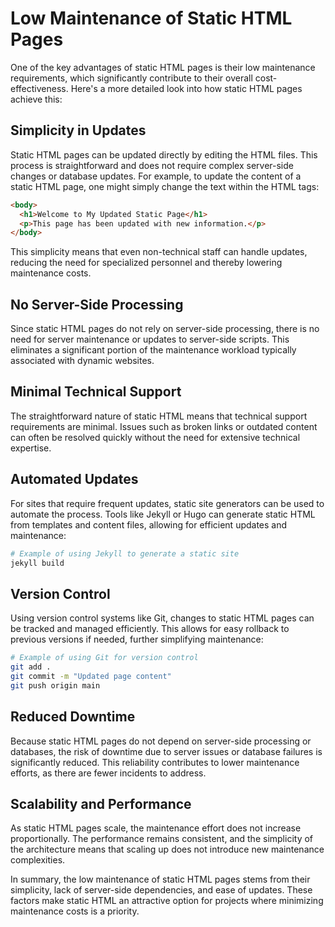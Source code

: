 # Low Maintenance of Static HTML Pages

One of the key advantages of static HTML pages is their low maintenance requirements, which significantly contribute to their overall cost-effectiveness. Here's a more detailed look into how static HTML pages achieve this:

## Simplicity in Updates

Static HTML pages can be updated directly by editing the HTML files. This process is straightforward and does not require complex server-side changes or database updates. For example, to update the content of a static HTML page, one might simply change the text within the HTML tags:

```html
<body>
  <h1>Welcome to My Updated Static Page</h1>
  <p>This page has been updated with new information.</p>
</body>
```

This simplicity means that even non-technical staff can handle updates, reducing the need for specialized personnel and thereby lowering maintenance costs.

## No Server-Side Processing

Since static HTML pages do not rely on server-side processing, there is no need for server maintenance or updates to server-side scripts. This eliminates a significant portion of the maintenance workload typically associated with dynamic websites.

## Minimal Technical Support

The straightforward nature of static HTML means that technical support requirements are minimal. Issues such as broken links or outdated content can often be resolved quickly without the need for extensive technical expertise.

## Automated Updates

For sites that require frequent updates, static site generators can be used to automate the process. Tools like Jekyll or Hugo can generate static HTML from templates and content files, allowing for efficient updates and maintenance:

```bash
# Example of using Jekyll to generate a static site
jekyll build
```

## Version Control

Using version control systems like Git, changes to static HTML pages can be tracked and managed efficiently. This allows for easy rollback to previous versions if needed, further simplifying maintenance:

```bash
# Example of using Git for version control
git add .
git commit -m "Updated page content"
git push origin main
```

## Reduced Downtime

Because static HTML pages do not depend on server-side processing or databases, the risk of downtime due to server issues or database failures is significantly reduced. This reliability contributes to lower maintenance efforts, as there are fewer incidents to address.

## Scalability and Performance

As static HTML pages scale, the maintenance effort does not increase proportionally. The performance remains consistent, and the simplicity of the architecture means that scaling up does not introduce new maintenance complexities.

In summary, the low maintenance of static HTML pages stems from their simplicity, lack of server-side dependencies, and ease of updates. These factors make static HTML an attractive option for projects where minimizing maintenance costs is a priority.

